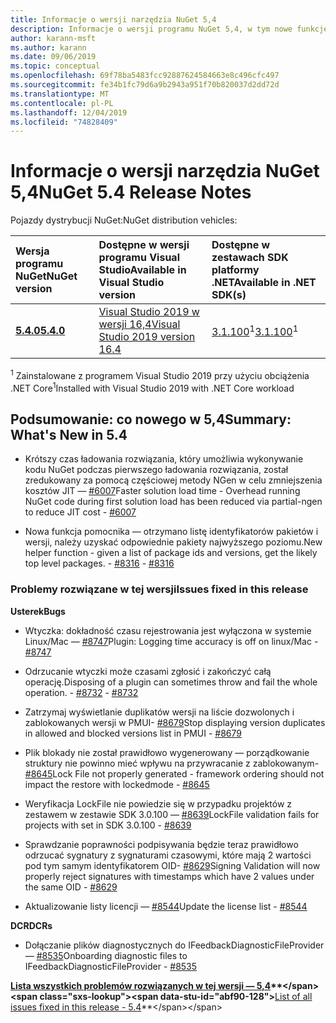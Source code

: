 ```yaml
---
title: Informacje o wersji narzędzia NuGet 5,4
description: Informacje o wersji programu NuGet 5,4, w tym nowe funkcje, poprawki błędów i DCR.
author: karann-msft
ms.author: karann
ms.date: 09/06/2019
ms.topic: conceptual
ms.openlocfilehash: 69f78ba5483fcc92887624584663e8c496cfc497
ms.sourcegitcommit: fe34b1fc79d6a9b2943a951f70b820037d2dd72d
ms.translationtype: MT
ms.contentlocale: pl-PL
ms.lasthandoff: 12/04/2019
ms.locfileid: "74828409"
---
```

# <a name="nuget-54-release-notes"></a><span data-ttu-id="abf90-103">Informacje o wersji narzędzia NuGet 5,4</span><span class="sxs-lookup"><span data-stu-id="abf90-103">NuGet 5.4 Release Notes</span></span>

<span data-ttu-id="abf90-104">Pojazdy dystrybucji NuGet:</span><span class="sxs-lookup"><span data-stu-id="abf90-104">NuGet distribution vehicles:</span></span>

| <span data-ttu-id="abf90-105">Wersja programu NuGet</span><span class="sxs-lookup"><span data-stu-id="abf90-105">NuGet version</span></span> | <span data-ttu-id="abf90-106">Dostępne w wersji programu Visual Studio</span><span class="sxs-lookup"><span data-stu-id="abf90-106">Available in Visual Studio version</span></span>| <span data-ttu-id="abf90-107">Dostępne w zestawach SDK platformy .NET</span><span class="sxs-lookup"><span data-stu-id="abf90-107">Available in .NET SDK(s)</span></span>|
|:---|:---|:---|
| [<span data-ttu-id="abf90-108">**5.4.0**</span><span class="sxs-lookup"><span data-stu-id="abf90-108">**5.4.0**</span></span>](https://nuget.org/downloads) | [<span data-ttu-id="abf90-109">Visual Studio 2019 w wersji 16,4</span><span class="sxs-lookup"><span data-stu-id="abf90-109">Visual Studio 2019 version 16.4</span></span>](https://visualstudio.microsoft.com/downloads/) | <span data-ttu-id="abf90-110">[3.1.100](https://dotnet.microsoft.com/download/dotnet-core/3.1)<sup>1</sup></span><span class="sxs-lookup"><span data-stu-id="abf90-110">[3.1.100](https://dotnet.microsoft.com/download/dotnet-core/3.1)<sup>1</sup></span></span> |

<span data-ttu-id="abf90-111"><sup>1</sup> Zainstalowane z programem Visual Studio 2019 przy użyciu obciążenia .NET Core</span><span class="sxs-lookup"><span data-stu-id="abf90-111"><sup>1</sup>Installed with Visual Studio 2019 with .NET Core workload</span></span>

## <a name="summary-whats-new-in-54"></a><span data-ttu-id="abf90-112">Podsumowanie: co nowego w 5,4</span><span class="sxs-lookup"><span data-stu-id="abf90-112">Summary: What's New in 5.4</span></span>

* <span data-ttu-id="abf90-113">Krótszy czas ładowania rozwiązania, który umożliwia wykonywanie kodu NuGet podczas pierwszego ładowania rozwiązania, został zredukowany za pomocą częściowej metody NGen w celu zmniejszenia kosztów JIT — [#6007](https://github.com/NuGet/Home/issues/6007)</span><span class="sxs-lookup"><span data-stu-id="abf90-113">Faster solution load time - Overhead running NuGet code during first solution load has been reduced via partial-ngen to reduce JIT cost - [#6007](https://github.com/NuGet/Home/issues/6007)</span></span>

* <span data-ttu-id="abf90-114">Nowa funkcja pomocnika — otrzymano listę identyfikatorów pakietów i wersji, należy uzyskać odpowiednie pakiety najwyższego poziomu.</span><span class="sxs-lookup"><span data-stu-id="abf90-114">New helper function - given a list of package ids and versions, get the likely top level packages.</span></span><span data-ttu-id="abf90-115"> - [#8316](https://github.com/NuGet/Home/issues/8316)</span><span class="sxs-lookup"><span data-stu-id="abf90-115"> - [#8316](https://github.com/NuGet/Home/issues/8316)</span></span>

### <a name="issues-fixed-in-this-release"></a><span data-ttu-id="abf90-116">Problemy rozwiązane w tej wersji</span><span class="sxs-lookup"><span data-stu-id="abf90-116">Issues fixed in this release</span></span>

<span data-ttu-id="abf90-117">**Usterek**</span><span class="sxs-lookup"><span data-stu-id="abf90-117">**Bugs**</span></span>

* <span data-ttu-id="abf90-118">Wtyczka: dokładność czasu rejestrowania jest wyłączona w systemie Linux/Mac — [#8747](https://github.com/NuGet/Home/issues/8747)</span><span class="sxs-lookup"><span data-stu-id="abf90-118">Plugin: Logging time accuracy is off on linux/Mac - [#8747](https://github.com/NuGet/Home/issues/8747)</span></span>

* <span data-ttu-id="abf90-119">Odrzucanie wtyczki może czasami zgłosić i zakończyć całą operację.</span><span class="sxs-lookup"><span data-stu-id="abf90-119">Disposing of a plugin can sometimes throw and fail the whole operation.</span></span><span data-ttu-id="abf90-120"> - [#8732](https://github.com/NuGet/Home/issues/8732)</span><span class="sxs-lookup"><span data-stu-id="abf90-120"> - [#8732](https://github.com/NuGet/Home/issues/8732)</span></span>

* <span data-ttu-id="abf90-121">Zatrzymaj wyświetlanie duplikatów wersji na liście dozwolonych i zablokowanych wersji w PMUI- [#8679](https://github.com/NuGet/Home/issues/8679)</span><span class="sxs-lookup"><span data-stu-id="abf90-121">Stop displaying version duplicates in allowed and blocked versions list in PMUI - [#8679](https://github.com/NuGet/Home/issues/8679)</span></span>

* <span data-ttu-id="abf90-122">Plik blokady nie został prawidłowo wygenerowany — porządkowanie struktury nie powinno mieć wpływu na przywracanie z zablokowanym- [#8645](https://github.com/NuGet/Home/issues/8645)</span><span class="sxs-lookup"><span data-stu-id="abf90-122">Lock File not properly generated - framework ordering should not impact the restore with lockedmode - [#8645](https://github.com/NuGet/Home/issues/8645)</span></span>

* <span data-ttu-id="abf90-123">Weryfikacja LockFile nie powiedzie się w przypadku projektów z zestawem <RuntimeIdentifiers> w zestawie SDK 3.0.100 — [#8639](https://github.com/NuGet/Home/issues/8639)</span><span class="sxs-lookup"><span data-stu-id="abf90-123">LockFile validation fails for projects with <RuntimeIdentifiers> set in SDK 3.0.100 - [#8639](https://github.com/NuGet/Home/issues/8639)</span></span>

* <span data-ttu-id="abf90-124">Sprawdzanie poprawności podpisywania będzie teraz prawidłowo odrzucać sygnatury z sygnaturami czasowymi, które mają 2 wartości pod tym samym identyfikatorem OID- [#8629](https://github.com/NuGet/Home/issues/8629)</span><span class="sxs-lookup"><span data-stu-id="abf90-124">Signing Validation will now properly reject signatures with timestamps which have 2 values under the same OID - [#8629](https://github.com/NuGet/Home/issues/8629)</span></span>

* <span data-ttu-id="abf90-125">Aktualizowanie listy licencji — [#8544](https://github.com/NuGet/Home/issues/8544)</span><span class="sxs-lookup"><span data-stu-id="abf90-125">Update the license list - [#8544](https://github.com/NuGet/Home/issues/8544)</span></span>

<span data-ttu-id="abf90-126">**DCR**</span><span class="sxs-lookup"><span data-stu-id="abf90-126">**DCRs**</span></span>

* <span data-ttu-id="abf90-127">Dołączanie plików diagnostycznych do IFeedbackDiagnosticFileProvider — [#8535](https://github.com/NuGet/Home/issues/8535)</span><span class="sxs-lookup"><span data-stu-id="abf90-127">Onboarding diagnostic files to IFeedbackDiagnosticFileProvider - [#8535](https://github.com/NuGet/Home/issues/8535)</span></span>

<span data-ttu-id="abf90-128">**[Lista wszystkich problemów rozwiązanych w tej wersji — 5,4](https://github.com/nuget/home/issues?q=is%3Aissue+is%3Aclosed+milestone%3A%225.4")**</span><span class="sxs-lookup"><span data-stu-id="abf90-128">**[List of all issues fixed in this release - 5.4](https://github.com/nuget/home/issues?q=is%3Aissue+is%3Aclosed+milestone%3A%225.4")**</span></span>
